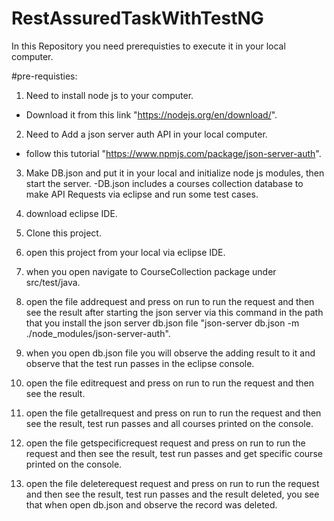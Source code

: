 # RestAssuredTaskWithTestNG
In this Repository you need prerequisties to execute it in your local computer.

#pre-requisties:
1. Need to install node js to your computer.
  - Download it from this link "https://nodejs.org/en/download/".

2. Need to Add a json server auth API in your local computer.
 - follow this tutorial "https://www.npmjs.com/package/json-server-auth".
 
3. Make DB.json and put it in your local and initialize node js modules, then start the server.
   -DB.json includes a courses collection database to make API Requests via eclipse and run some test cases.
   
4. download eclipse IDE.

5. Clone this project.

6. open this project from your local via eclipse IDE.

7. when you open navigate to CourseCollection package under src/test/java.

8. open the file addrequest and press on run to run the request and then see the result after starting the json server via this 
command in the path that you install the json server db.json file "json-server db.json -m ./node_modules/json-server-auth".

9. when you open db.json file you will observe the adding result to it and observe that the test run passes in the eclipse console.

10. open the file editrequest and press on run to run the request and then see the result.

11. open the file getallrequest and press on run to run the request and then see the result, test run passes and all courses printed on the console.

12.  open the file getspecificrequest request and press on run to run the request and then see the result, test run passes and get specific course printed on the console.

13.  open the file deleterequest request and press on run to run the request and then see the result, test run passes and the result deleted, you see that when 
open db.json and observe the record was deleted. 

